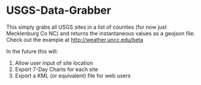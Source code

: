 # USGS-Data-Grabber
This simply grabs all USGS sites in a list of counties (for now just Mecklenburg Co NC) and returns the instantaneous values as a geojson file. Check out the example at http://weather.uncc.edu/beta

In the future this will:

1. Allow user input of site location
2. Export 7-Day Charts for each site
3. Export a KML (or equivalent) file for web users
